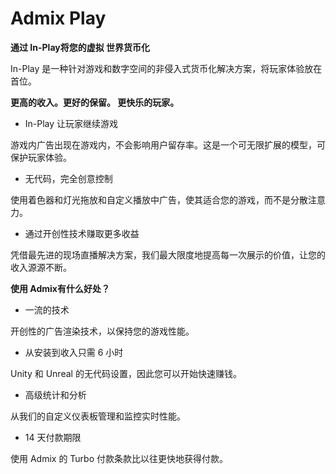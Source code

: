 # Admix Play


**通过 In-Play将您的虚拟 世界货币化**

In-Play 是一种针对游戏和数字空间的非侵入式货币化解决方案，将玩家体验放在首位。

**更高的收入。更好的保留。 更快乐的玩家。**

- In-Play 让玩家继续游戏

游戏内广告出现在游戏内，不会影响用户留存率。这是一个可无限扩展的模型，可保护玩家体验。

- 无代码，完全创意控制

使用着色器和灯光拖放和自定义播放中广告，使其适合您的游戏，而不是分散注意力。

- 通过开创性技术赚取更多收益

凭借最先进的现场直播解决方案，我们最大限度地提高每一次展示的价值，让您的收入源源不断。

**使用 Admix有什么好处？**

- 一流的技术

开创性的广告渲染技术，以保持您的游戏性能。

- 从安装到收入只需 6 小时

Unity 和 Unreal 的无代码设置，因此您可以开始快速赚钱。

- 高级统计和分析

从我们的自定义仪表板管理和监控实时性能。

- 14 天付款期限

使用 Admix 的 Turbo 付款条款比以往更快地获得付款。
